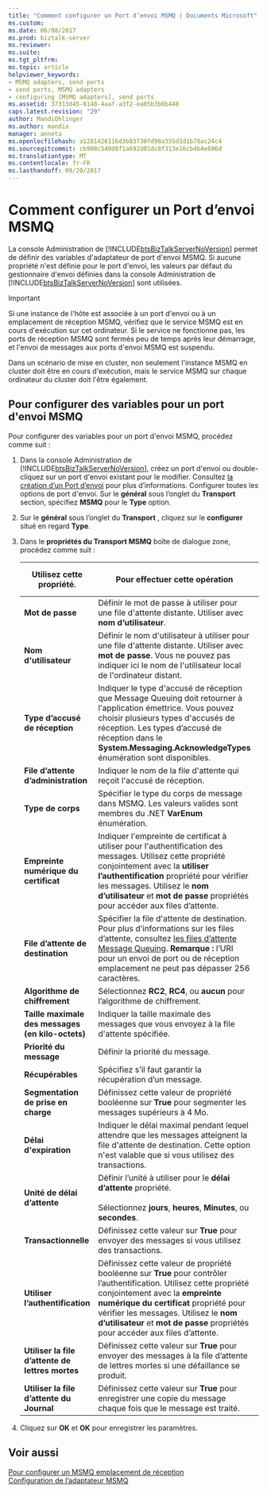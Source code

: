```yaml
---
title: "Comment configurer un Port d’envoi MSMQ | Documents Microsoft"
ms.custom: 
ms.date: 06/08/2017
ms.prod: biztalk-server
ms.reviewer: 
ms.suite: 
ms.tgt_pltfrm: 
ms.topic: article
helpviewer_keywords:
- MSMQ adapters, send ports
- send ports, MSMQ adapters
- configuring [MSMQ adapters], send ports
ms.assetid: 37313d45-8148-4aaf-a3f2-ea05b3b8b448
caps.latest.revision: "29"
author: MandiOhlinger
ms.author: mandia
manager: anneta
ms.openlocfilehash: a1281426116d3b83730fd98a355d1d1b78ac24c4
ms.sourcegitcommit: cb908c540d8f1a692d01dc8f313e16cb4b4e696d
ms.translationtype: MT
ms.contentlocale: fr-FR
ms.lasthandoff: 09/20/2017
---
```

# <a name="how-to-configure-an-msmq-send-port"></a>Comment configurer un Port d’envoi MSMQ
La console Administration de [!INCLUDE[btsBizTalkServerNoVersion](../includes/btsbiztalkservernoversion-md.md)] permet de définir des variables d'adaptateur de port d'envoi MSMQ. Si aucune propriété n'est définie pour le port d'envoi, les valeurs par défaut du gestionnaire d'envoi définies dans la console Administration de [!INCLUDE[btsBizTalkServerNoVersion](../includes/btsbiztalkservernoversion-md.md)] sont utilisées.  
  
> [!IMPORTANT]
>  Si une instance de l'hôte est associée à un port d'envoi ou à un emplacement de réception MSMQ, vérifiez que le service MSMQ est en cours d'exécution sur cet ordinateur. Si le service ne fonctionne pas, les ports de réception MSMQ sont fermés peu de temps après leur démarrage, et l'envoi de messages aux ports d'envoi MSMQ est suspendu.  
>   
>  Dans un scénario de mise en cluster, non seulement l'instance MSMQ en cluster doit être en cours d'exécution, mais le service MSMQ sur chaque ordinateur du cluster doit l'être également.  
  
## <a name="to-configure-variables-for-an-msmq-send-port"></a>Pour configurer des variables pour un port d'envoi MSMQ  
 Pour configurer des variables pour un port d'envoi MSMQ, procédez comme suit :  
  
1.  Dans la console Administration de [!INCLUDE[btsBizTalkServerNoVersion](../includes/btsbiztalkservernoversion-md.md)], créez un port d'envoi ou double-cliquez sur un port d'envoi existant pour le modifier. Consultez [la création d’un Port d’envoi](../core/how-to-create-a-send-port2.md) pour plus d’informations. Configurer toutes les options de port d'envoi. Sur le **général** sous l’onglet du **Transport** section, spécifiez **MSMQ** pour le **Type** option.  
  
2.  Sur le **général** sous l’onglet du **Transport** , cliquez sur le **configurer** situé en regard **Type**.  
  
3.  Dans le **propriétés du Transport MSMQ** boîte de dialogue zone, procédez comme suit :  
  
    |Utilisez cette propriété.|Pour effectuer cette opération|Type de données|Valeur par défaut|  
    |-----------------------|----------------|---------------|-------------------|  
    |**Mot de passe**|Définir le mot de passe à utiliser pour une file d'attente distante. Utiliser avec **nom d’utilisateur**.|Chaîne|Vide|  
    |**Nom d'utilisateur**|Définir le nom d'utilisateur à utiliser pour une file d'attente distante. Utiliser avec **mot de passe**. Vous ne pouvez pas indiquer ici le nom de l'utilisateur local de l'ordinateur distant.|Chaîne|Vide|  
    |**Type d’accusé de réception**|Indiquer le type d'accusé de réception que Message Queuing doit retourner à l'application émettrice. Vous pouvez choisir plusieurs types d'accusés de réception. Les types d’accusé de réception dans le **System.Messaging.AcknowledgeTypes** énumération sont disponibles.|Chaîne|Aucune|  
    |**File d’attente d’administration**|Indiquer le nom de la file d'attente qui reçoit l'accusé de réception.|Chaîne|Vide|  
    |**Type de corps**|Spécifier le type du corps de message dans MSMQ. Les valeurs valides sont membres du .NET **VarEnum** énumération.|int|8209|  
    |**Empreinte numérique du certificat**|Indiquer l'empreinte de certificat à utiliser pour l'authentification des messages. Utilisez cette propriété conjointement avec la **utiliser l’authentification** propriété pour vérifier les messages. Utilisez le **nom d’utilisateur** et **mot de passe** propriétés pour accéder aux files d’attente.|Chaîne|Vide|  
    |**File d’attente de destination**|Spécifier la file d'attente de destination. Pour plus d’informations sur les files d’attente, consultez [les files d’attente Message Queuing](../core/message-queuing-queues.md). **Remarque :** l’URI pour un envoi de port ou de réception emplacement ne peut pas dépasser 256 caractères.|Chaîne|Vide|  
    |**Algorithme de chiffrement**|Sélectionnez **RC2**, **RC4**, ou **aucun** pour l’algorithme de chiffrement.|Enum|Aucune|  
    |**Taille maximale des messages (en kilo-octets)**|Indiquer la taille maximale des messages que vous envoyez à la file d'attente spécifiée.|UnsignedInt|1024|  
    |**Priorité du message**|Définir la priorité du message.|Enum|Normale|  
    |**Récupérables**|Spécifiez s’il faut garantir la récupération d’un message.|Booléen|False|  
    |**Segmentation de prise en charge**|Définissez cette valeur de propriété booléenne sur **True** pour segmenter les messages supérieurs à 4 Mo.|Booléen|False|  
    |**Délai d'expiration**|Indiquer le délai maximal pendant lequel attendre que les messages atteignent la file d'attente de destination. Cette option n'est valable que si vous utilisez des transactions.|int|0|  
    |**Unité de délai d’attente**|Définir l’unité à utiliser pour le **délai d’attente** propriété.<br /><br /> Sélectionnez **jours**, **heures**, **Minutes**, ou **secondes**.|Enum|Jours|  
    |**Transactionnelle**|Définissez cette valeur sur **True** pour envoyer des messages si vous utilisez des transactions.|Booléen|False|  
    |**Utiliser l’authentification**|Définissez cette valeur de propriété booléenne sur **True** pour contrôler l’authentification. Utilisez cette propriété conjointement avec la **empreinte numérique du certificat** propriété pour vérifier les messages. Utilisez le **nom d’utilisateur** et **mot de passe** propriétés pour accéder aux files d’attente.|Booléen|False|  
    |**Utiliser la file d’attente de lettres mortes**|Définissez cette valeur sur **True** pour envoyer des messages à la file d’attente de lettres mortes si une défaillance se produit.|Booléen|True|  
    |**Utiliser la file d’attente du Journal**|Définissez cette valeur sur **True** pour enregistrer une copie du message chaque fois que le message est traité.|Booléen|False|  
  
4.  Cliquez sur **OK** et **OK** pour enregistrer les paramètres.  
  
## <a name="see-also"></a>Voir aussi  
 [Pour configurer un MSMQ emplacement de réception](../core/how-to-configure-an-msmq-receive-location.md)   
 [Configuration de l’adaptateur MSMQ](../core/configuring-the-msmq-adapter.md)
